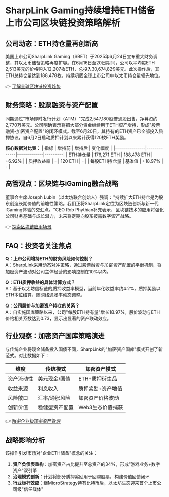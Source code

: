 # SharpLink Gaming持续增持ETH储备 上市公司区块链投资策略解析

## 公司动态：ETH持仓量再创新高
美国上市公司SharpLink Gaming（SBET）于2025年6月24日宣布重大财务调整，其以太币储备策略再度扩容。在6月16日至20日期间，公司以平均每ETH 2,513美元的价格购入12,207枚ETH，总投入30,674,829美元。此次操作后，其ETH总持仓量达到188,478枚，持续巩固全球上市公司中以太币持仓量领先地位。

👉 [了解全球区块链投资趋势](https://bit.ly/okx_welcome)

## 财务策略：股票融资与资产配置
同期通过"市场即时发行计划（ATM）"完成2,547,180股普通股出售，净募资约2,770万美元。公司明确表示将把大部分资金继续用于ETH资产增持，形成"股票融资-加密资产配置"的闭环模式。截至6月20日，其持有的ETH资产已全部投入质押协议，自6月2日启动质押计划以来累计获得120枚ETH奖励。

**核心数据对比表：**
| 指标          | 增持前       | 增持后       | 变化幅度 |
|---------------|-------------|-------------|---------|
| ETH持仓量     | 176,271 ETH | 188,478 ETH | +6.92%  |
| 质押收益率    | -           | 120 ETH     | -       |
| 每股ETH持仓量 | 基准值      | +18.97%     | -       |

## 高管观点：区块链与iGaming融合战略
董事会主席Joseph Lubin（以太坊联合创始人）强调："持续扩大ETH持仓是为股东创造长期价值的前瞻性策略。我们正将SharpLink定位为区块链创新与新一代iGaming体验的交汇点。"CEO Rob Phythian补充表示，区块链技术的应用将强化公司财务基础与成长潜力，未来将定期向股东披露数字资产战略。

👉 [探索区块链应用场景](https://bit.ly/okx_welcome)

## FAQ：投资者关注焦点

**Q：上市公司增持ETH的财务风险如何控制？**  
A：SharpLink采用动态对冲策略，通过股票融资与加密资产配置的平衡机制，将加密资产波动对公司主体经营的影响控制在10%以内。

**Q：ETH质押收益的具体计算方式？**  
A：基于以太坊信标链的质押收益率模型，当前年化收益率约4.2%，质押奖励以ETH本位结算，随网络通胀率动态调整。

**Q：公司股价与加密资产持仓的关系？**  
A：自实施国库策略以来，公司"每股ETH持有量"增长18.97%，股价波动与ETH价格相关系数达到0.73，显示出显著的资产联动效应。

## 行业观察：加密资产国库策略演进
与传统企业将现金储备投入国债不同，SharpLink的"加密资产国库"模式开创了新范式。对比数据如下：

| 维度         | 传统模式               | 加密资产模式           |
|--------------|-----------------------|-----------------------|
| 资产流动性   | 美元现金/国债         | ETH+质押衍生品        |
| 收益来源     | 利息收入              | 质押奖励+资产增值     |
| 风险敞口     | 汇率/通胀风险         | 加密资产价格波动      |
| 创新价值     | 稳健型资产配置        | Web3生态价值捕获      |

👉 [解密企业级加密资产管理](https://bit.ly/okx_welcome)

## 战略影响分析
该操作引发市场对"企业ETH储备"概念的关注：
1. **资产负债表重构**：加密资产占比提升至总资产的34%，形成"游戏业务+数字资产"双引擎
2. **治理模式创新**：计划将部分质押奖励用于回购股票，构建价值回馈闭环
3. **行业标杆效应**：继MicroStrategy持有比特币后，以太坊生态迎来首个上市公司级"信任载体"
